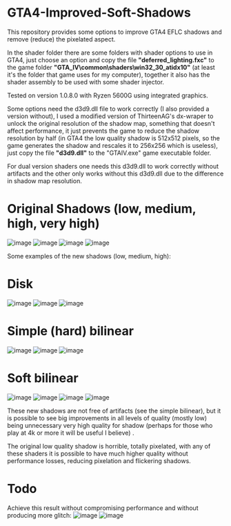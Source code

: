 # GTA4-Improved-Soft-Shadows
This repository provides some options to improve GTA4 EFLC shadows and remove (reduce) the pixelated aspect.

In the shader folder there are some folders with shader options to use in GTA4, just choose an option and copy the file **"deferred_lighting.fxc"** to the game folder **"GTA_IV\common\shaders\win32_30_atidx10"** (at least it's the folder that game uses for my computer), together it also has the shader assembly to be used with some shader injector.

Tested on version 1.0.8.0 with Ryzen 5600G using integrated graphics.

Some options need the d3d9.dll file to work correctly (I also provided a version without), I used a modified version of ThirteenAG's dx-wraper to unlock the original resolution of the shadow map, something that doesn't affect performance, it just prevents the game to reduce the shadow resolution by half (in GTA4 the low quality shadow is 512x512 pixels, so the game generates the shadow and rescales it to 256x256 which is useless), just copy the file **"d3d9.dll"** to the "GTAIV.exe" game executable folder.

For dual version shaders one needs this d3d9.dll to work correctly without artifacts and the other only works without this d3d9.dll due to the difference in shadow map resolution.

# Original Shadows (low, medium, high, very high)

![image](https://user-images.githubusercontent.com/38438130/196017983-310d51e3-f49f-40b7-8919-2f4803ffbc9d.png)
![image](https://user-images.githubusercontent.com/38438130/196017964-083f9eeb-ad42-41eb-9319-1ea11cbf7a93.png)
![image](https://user-images.githubusercontent.com/38438130/196017962-fbb994b5-efb6-40ae-9f91-620d0101d17a.png)
![image](https://user-images.githubusercontent.com/38438130/196017953-afce0f7e-5d59-4001-bb28-84cac5b93665.png)

Some examples of the new shadows (low, medium, high):
# Disk

![image](https://user-images.githubusercontent.com/38438130/196018700-a8c31731-dbf7-45da-bb9a-7f1c4ab305a5.png)
![image](https://user-images.githubusercontent.com/38438130/196018708-c2844355-7510-4631-b21f-52bffd1c2304.png)
![image](https://user-images.githubusercontent.com/38438130/196018722-7510b5b4-d7ed-4629-a0dc-1343f61224fd.png)

# Simple (hard) bilinear

![image](https://user-images.githubusercontent.com/38438130/196018740-f14808c7-a6ea-4aa5-9a7d-13917945a5cf.png)
![image](https://user-images.githubusercontent.com/38438130/196018751-0fbd3c88-0649-4c08-8731-ab82c3433dfb.png)
![image](https://user-images.githubusercontent.com/38438130/196018761-4008b16b-c48c-415f-a1b4-786dc36fe4f6.png)

# Soft bilinear

![image](https://user-images.githubusercontent.com/38438130/196018792-e9484d95-3c5b-4545-9c66-8d45315db4e2.png)
![image](https://user-images.githubusercontent.com/38438130/196018797-76cb84b0-b0a4-45ac-a924-c204e36bcaa5.png)
![image](https://user-images.githubusercontent.com/38438130/196018802-d01fa90c-6df6-42f3-9e0a-c0b785a4860e.png)
![image](https://user-images.githubusercontent.com/38438130/196018809-6753cfde-939f-4c37-a26f-3ab58cdaea34.png)

These new shadows are not free of artifacts (see the simple bilinear), but it is possible to see big improvements in all levels of quality (mostly low) being unnecessary very high quality for shadow (perhaps for those who play at 4k or more it will be useful I believe) .

The original low quality shadow is horrible, totally pixelated, with any of these shaders it is possible to have much higher quality without performance losses, reducing pixelation and flickering shadows.


# Todo
Achieve this result without compromising performance and without producing more glitch:
![image](https://user-images.githubusercontent.com/38438130/196019381-cbc7d0e3-ae80-4089-9b68-2a74a2cd25bf.png)
![image](https://user-images.githubusercontent.com/38438130/196019401-81e0860d-4292-4017-a232-300007520e56.png)

